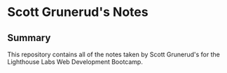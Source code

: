 # Scott Grunerud's Notes

## Summary 

This repository contains all of the notes taken by Scott Grunerud's for the Lighthouse Labs Web Development Bootcamp.